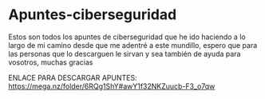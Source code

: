# Apuntes-ciberseguridad
Estos son todos los apuntes de ciberseguridad que he ido haciendo a lo largo de mi camino desde que me adentré a este mundillo, espero que para las personas que lo descarguen le sirvan y sea también de ayuda para vosotros, muchas gracias

ENLACE PARA DESCARGAR APUNTES: https://mega.nz/folder/6RQg1ShY#awY1f32NKZuucb-F3_o7qw
